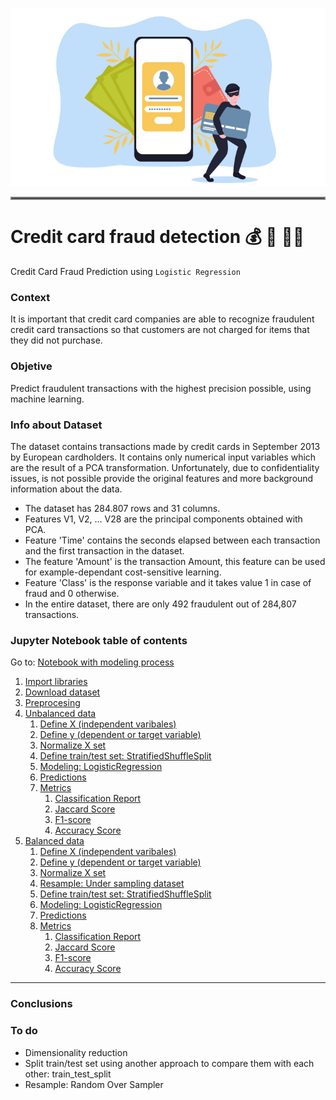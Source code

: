 ![credit card banner](images/banner-credit-card-fraud.jpg "Credit card fraud detection banner")

<hr style="border:2px solid gray">

# Credit card fraud detection :moneybag: :supervillain: :supervillain_woman:
Credit Card Fraud Prediction using `Logistic Regression`


### Context
It is important that credit card companies are able to recognize fraudulent credit card transactions so that customers are not charged for items that they did not purchase.

### Objetive
Predict fraudulent transactions with the highest precision possible, using machine learning. 

### Info about Dataset
The dataset contains transactions made by credit cards in September 2013 by European cardholders.
It contains only numerical input variables which are the result of a PCA transformation. Unfortunately, due to confidentiality issues, is not possible provide the original features and more background information about the data.

* The dataset has 284.807 rows and 31 columns. 
* Features V1, V2, … V28 are the principal components obtained with PCA. 
* Feature 'Time' contains the seconds elapsed between each transaction and the first transaction in the dataset. 
* The feature 'Amount' is the transaction Amount, this feature can be used for example-dependant cost-sensitive learning. 
* Feature 'Class' is the response variable and it takes value 1 in case of fraud and 0 otherwise.
* In the entire dataset, there are only 492 fraudulent out of 284,807 transactions.

### Jupyter Notebook table of contents
Go to: [Notebook with modeling process](analysis.ipynb)


<ol>
    <li><a href= "#Import libraries">Import libraries</a></li>
    <li><a href= "#Download dataset">Download dataset</a></li>
    <li><a href="#Preprocesing">Preprocesing</a></li>
    <li><a href="#Unbalanced data">Unbalanced data</a>
        <ol>
            <li><a href="#Define X">Define X (independent varibales)</a></li>
            <li><a href="#Define y">Define y (dependent or target variable)</a> </li>
            <li><a href="#Normalize X set">Normalize X set</a></li>
            <li><a href="#Define train/test set">Define train/test set: StratifiedShuffleSplit</a></li>
            <li><a href="#Modeling:LogisticRegression">Modeling: LogisticRegression</a></li>
            <li><a href="#Predictions">Predictions</a></li>
            <li><a href="#Metrics">Metrics</a>
                <ol>
                    <li><a href="#Classification Report">Classification Report</a></li>
                    <li><a href="#jaccard Score">Jaccard Score</a></li>
                    <li><a href="#F1-Score">F1-score</a></li>
                    <li><a href="#Accuracy Score">Accuracy Score</a></li>
                </ol>
            </li>
        </ol>
    </li>
    <li><a href="#Balanced data">Balanced data</a>
        <ol>
            <li><a href="#Define X">Define X (independent varibales)</a></li>
            <li><a href="#Define y">Define y (dependent or target variable)</a> </li>
            <li><a href="#Normalize X set">Normalize X set</a></li>
            <li><a href="#undersampling">Resample: Under sampling dataset</a></li>
            <li><a href="#Define train/test set">Define train/test set: StratifiedShuffleSplit</a></li>
            <li><a href="#Modeling: LogisticRegression">Modeling: LogisticRegression</a></li>
            <li><a href="#Predictions">Predictions</a></li>
            <li><a href="#Metrics">Metrics</a>
                <ol>
                    <li><a href="#Classification Report">Classification Report</a></li>
                    <li><a href="#jaccard Score">Jaccard Score</a></li>
                    <li><a href="#F1-Score">F1-score</a></li>
                    <li><a href="#Accuracy Score">Accuracy Score</a></li>
                </ol>
            </li>
        </ol>
    </li>
</ol>

<hr style="border:1px black">

### Conclusions


### To do
- Dimensionality reduction
- Split train/test set using another approach to compare them with each other: train_test_split
- Resample: Random Over Sampler
